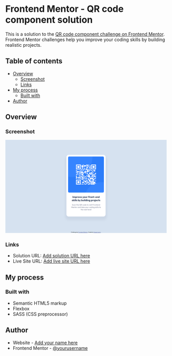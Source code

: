 # Frontend Mentor - QR code component solution

This is a solution to the [QR code component challenge on Frontend Mentor](https://www.frontendmentor.io/challenges/qr-code-component-iux_sIO_H). Frontend Mentor challenges help you improve your coding skills by building realistic projects. 

## Table of contents

- [Overview](#overview)
  - [Screenshot](#screenshot)
  - [Links](#links)
- [My process](#my-process)
  - [Built with](#built-with)
- [Author](#author)

## Overview

### Screenshot

![](./screenshots/qr-code-component.png)
### Links

- Solution URL: [Add solution URL here](https://www.frontendmentor.io/solutions/qr-component-chellange-solution-3d81AEGoGo)
- Live Site URL: [Add live site URL here](https://hazemlenin.github.io/qr-code-component-challenge-on-frontend-mentor/)

## My process

### Built with

- Semantic HTML5 markup
- Flexbox
- SASS (CSS preprocessor)

## Author

- Website - [Add your name here](https://HazemLenin.github.io)
- Frontend Mentor - [@yourusername](https://www.frontendmentor.io/profile/yourusername)
